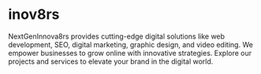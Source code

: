 # inov8rs
NextGenInnova8rs provides cutting-edge digital solutions like web development, SEO, digital marketing, graphic design, and video editing. We empower businesses to grow online with innovative strategies. Explore our projects and services to elevate your brand in the digital world.
